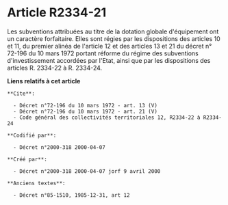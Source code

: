 # Article R2334-21

Les subventions attribuées au titre de la dotation globale d'équipement ont un caractère forfaitaire. Elles sont régies par
les dispositions des articles 10 et 11, du premier alinéa de l'article 12 et des articles 13 et 21 du décret n° 72-196 du 10
mars 1972 portant réforme du régime des subventions d'investissement accordées par l'Etat, ainsi que par les dispositions des
articles R. 2334-22 à R. 2334-24.

**Liens relatifs à cet article**

	**Cite**:

	  - Décret n°72-196 du 10 mars 1972 - art. 13 (V)
	  - Décret n°72-196 du 10 mars 1972 - art. 21 (V)
	  - Code général des collectivités territoriales 12, R2334-22 à R2334-24

	**Codifié par**:

	  - Décret n°2000-318 2000-04-07

	**Créé par**:

	  - Décret n°2000-318 2000-04-07 jorf 9 avril 2000

	**Anciens textes**:

	  - Décret n°85-1510, 1985-12-31, art 12
